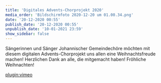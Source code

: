 ```yaml
---
title: 'Digitales Advents-Chorprojekt 2020'
media_order: 'Bildschirmfoto 2020-12-20 um 01.00.34.png'
date: '20-12-2020 00:55'
publish_date: '20-12-2020 00:55'
unpublish_date: '10-01-2021 23:59'
show_sidebar: false
---
```


Sängerinnen und Sänger Johannischer Gemeindechöre möchten mit diesem digitalen Advents-Chorprojekt uns allen eine Weihnachtsfreude machen! Herzlichen Dank an alle, die mitgemacht haben! Fröhliche Weihnachten!

[plugin:vimeo](https://vimeo.com/492864369)